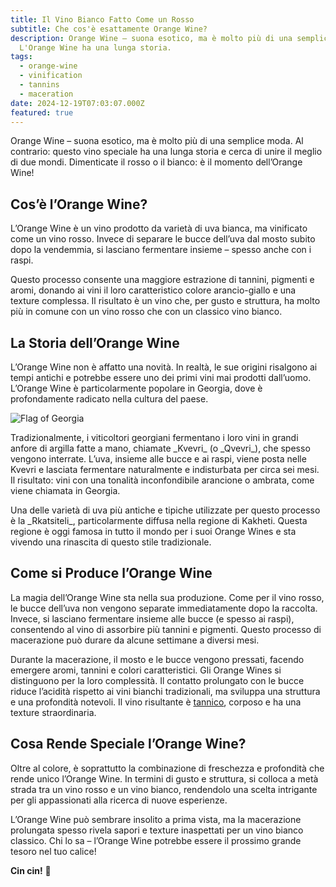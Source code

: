 ```yaml
---
title: Il Vino Bianco Fatto Come un Rosso
subtitle: Che cos'è esattamente Orange Wine?
description: Orange Wine – suona esotico, ma è molto più di una semplice moda.
  L'Orange Wine ha una lunga storia.
tags:
  - orange-wine
  - vinification
  - tannins
  - maceration
date: 2024-12-19T07:03:07.000Z
featured: true
---
```


Orange Wine – suona esotico, ma è molto più di una semplice moda. Al contrario: questo vino speciale ha una lunga storia e cerca di unire il meglio di due mondi. Dimenticate il rosso o il bianco: è il momento dell’Orange Wine!

## **Cos’è l’Orange Wine?**

L’Orange Wine è un vino prodotto da varietà di uva bianca, ma vinificato come un vino rosso. Invece di separare le bucce dell’uva dal mosto subito dopo la vendemmia, si lasciano fermentare insieme – spesso anche con i raspi.

Questo processo consente una maggiore estrazione di tannini, pigmenti e aromi, donando ai vini il loro caratteristico colore arancio-giallo e una texture complessa. Il risultato è un vino che, per gusto e struttura, ha molto più in comune con un vino rosso che con un classico vino bianco.

## **La Storia dell’Orange Wine**

L’Orange Wine non è affatto una novità. In realtà, le sue origini risalgono ai tempi antichi e potrebbe essere uno dei primi vini mai prodotti dall’uomo. L’Orange Wine è particolarmente popolare in Georgia, dove è profondamente radicato nella cultura del paese.

![Flag of Georgia](/imgs-blog/flag-of-georgia.jpg)

Tradizionalmente, i viticoltori georgiani fermentano i loro vini in grandi anfore di argilla fatte a mano, chiamate &#x5F;Kvevri&#x5F; (o &#x5F;Qvevri_), che spesso vengono interrate. L’uva, insieme alle bucce e ai raspi, viene posta nelle Kvevri e lasciata fermentare naturalmente e indisturbata per circa sei mesi. Il risultato: vini con una tonalità inconfondibile arancione o ambrata, come viene chiamata in Georgia.

Una delle varietà di uva più antiche e tipiche utilizzate per questo processo è la &#x5F;Rkatsiteli_, particolarmente diffusa nella regione di Kakheti. Questa regione è oggi famosa in tutto il mondo per i suoi Orange Wines e sta vivendo una rinascita di questo stile tradizionale.

## **Come si Produce l’Orange Wine**

La magia dell’Orange Wine sta nella sua produzione. Come per il vino rosso, le bucce dell’uva non vengono separate immediatamente dopo la raccolta. Invece, si lasciano fermentare insieme alle bucce (e spesso ai raspi), consentendo al vino di assorbire più tannini e pigmenti. Questo processo di macerazione può durare da alcune settimane a diversi mesi.

Durante la macerazione, il mosto e le bucce vengono pressati, facendo emergere aromi, tannini e colori caratteristici. Gli Orange Wines si distinguono per la loro complessità. Il contatto prolungato con le bucce riduce l’acidità rispetto ai vini bianchi tradizionali, ma sviluppa una struttura e una profondità notevoli. Il vino risultante è [tannico](https://www.vinoteqa.com/it/blog/wines/importance-of-tannins), corposo e ha una texture straordinaria.

## **Cosa Rende Speciale l’Orange Wine?**

Oltre al colore, è soprattutto la combinazione di freschezza e profondità che rende unico l’Orange Wine. In termini di gusto e struttura, si colloca a metà strada tra un vino rosso e un vino bianco, rendendolo una scelta intrigante per gli appassionati alla ricerca di nuove esperienze.

L’Orange Wine può sembrare insolito a prima vista, ma la macerazione prolungata spesso rivela sapori e texture inaspettati per un vino bianco classico. Chi lo sa – l’Orange Wine potrebbe essere il prossimo grande tesoro nel tuo calice!

**Cin cin!** 🍷
